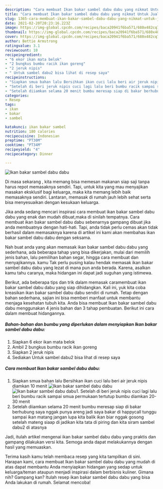 ```yaml
---
description: "Cara membuat Ikan bakar sambel dabu dabu yang nikmat Untuk Jualan"
title: "Cara membuat Ikan bakar sambel dabu dabu yang nikmat Untuk Jualan"
slug: 1365-cara-membuat-ikan-bakar-sambel-dabu-dabu-yang-nikmat-untuk-jualan
date: 2021-02-20T20:23:16.223Z
image: https://img-global.cpcdn.com/recipes/baca20941f6ba571/680x482cq70/ikan-bakar-sambel-dabu-dabu-foto-resep-utama.jpg
thumbnail: https://img-global.cpcdn.com/recipes/baca20941f6ba571/680x482cq70/ikan-bakar-sambel-dabu-dabu-foto-resep-utama.jpg
cover: https://img-global.cpcdn.com/recipes/baca20941f6ba571/680x482cq70/ikan-bakar-sambel-dabu-dabu-foto-resep-utama.jpg
author: Bettie Armstrong
ratingvalue: 3.1
reviewcount: 10
recipeingredient:
- "6 ekor ikan mata belok"
- "2 bungkus bumbu racik ikan goreng"
- "2 jeruk nipis"
- " Untuk sambel dabu2 bisa lihat di resep saya"
recipeinstructions:
- "Siapkan smua bahan lalu Bersihkan ikan cuci lalu beri air jeruk nipis diamkan 10 menit"
- "Setelah di beri jeruk nipis cuci lagi lalu beri bumbu racik sampai smua permukaan tertutup bumbu diamkan 20-30 menit"
- "Setelah diiamkan selama 20 menit bumbu meresap siap di bakar berhubung saya nggak punya areng jadi saya bakar di happycall tunggu sampai ikan matang jangan lupa kita balik ikan biar nggak gosong setelah mateng siaap di jadikan kita tata di piring dan kita siram sambel dabu2 di atasnya"
categories:
- Resep
tags:
- ikan
- bakar
- sambel

katakunci: ikan bakar sambel 
nutrition: 180 calories
recipecuisine: Indonesian
preptime: "PT30M"
cooktime: "PT34M"
recipeyield: "4"
recipecategory: Dinner

---
```



![Ikan bakar sambel dabu dabu](https://img-global.cpcdn.com/recipes/baca20941f6ba571/680x482cq70/ikan-bakar-sambel-dabu-dabu-foto-resep-utama.jpg)

Di masa  sekarang , kita memang bisa memesan makanan siap saji tanpa harus repot memasaknya sendiri. Tapi, untuk kita yang mau menyajikan masakan eksklusif bagi keluarga, maka kita memang lebih baik memasaknya sendiri. Lantaran, memasak di rumah jauh lebih sehat serta bisa menyesuaikan dengan kesukaan keluarga.

Jika anda sedang mencari inspirasi cara membuat ikan bakar sambel dabu dabu yang enak dan mudah dibuat,maka di sinilah tempatnya. Cara membuat ikan bakar sambel dabu dabu  sebenarnya gampang dibuat jika anda membuatnya dengan hati-hati. Tapi, anda tidak perlu cemas akan tidak berhasil dalam memasaknya 
karena di artikel ini kami akan membahas ikan bakar sambel dabu dabu dengan seksama.  



Nah buat anda yang akan memasak ikan bakar sambel dabu dabu yang sederhana, ada beberapa tahap yang bisa dikerjakan, mulai dari memilih jenis bahan, lalu pemilihan bahan segar, hingga cara membuat dan menyajikannya. kamu Tak perlu pusing kalau hendak memasak ikan bakar sambel dabu dabu yang lezat di mana pun anda berada. Karena, asalkan kamu  tahu caranya, maka hidangan ini dapat jadi suguhan yang istimewa.

Berikut, ada beberapa tips dan trik dalam memasak caramembuat ikan bakar sambel dabu dabu yang siap dihidangkan. Kali ini, yuk kita coba kreasikan ikan bakar sambel dabu dabu sendiri di rumah. Tetap dengan bahan sederhana, sajian ini bisa memberi manfaat untuk membantu menjaga kesehatan tubuh kita. Anda bisa membuat Ikan bakar sambel dabu dabu menggunakan 4 jenis bahan dan 3 tahap pembuatan. Berikut ini cara dalam membuat hidangannya.

<!--inarticleads1-->

##### Bahan-bahan dan bumbu yang diperlukan dalam menyiapkan Ikan bakar sambel dabu dabu:

1. Siapkan 6 ekor ikan mata belok
1. Ambil 2 bungkus bumbu racik ikan goreng
1. Siapkan 2 jeruk nipis
1. Sediakan  Untuk sambel dabu2 bisa lihat di resep saya




<!--inarticleads2-->

##### Cara membuat Ikan bakar sambel dabu dabu:

1. Siapkan smua bahan lalu Bersihkan ikan cuci lalu beri air jeruk nipis diamkan 10 menit
<img src="https://img-global.cpcdn.com/steps/21f2f837dc8e8154/160x128cq70/ikan-bakar-sambel-dabu-dabu-langkah-memasak-1-foto.jpg" alt="Ikan bakar sambel dabu dabu"><img src="https://img-global.cpcdn.com/steps/573efe06d4d60924/160x128cq70/ikan-bakar-sambel-dabu-dabu-langkah-memasak-1-foto.jpg" alt="Ikan bakar sambel dabu dabu">1. Setelah di beri jeruk nipis cuci lagi lalu beri bumbu racik sampai smua permukaan tertutup bumbu diamkan 20-30 menit
1. Setelah diiamkan selama 20 menit bumbu meresap siap di bakar berhubung saya nggak punya areng jadi saya bakar di happycall tunggu sampai ikan matang jangan lupa kita balik ikan biar nggak gosong setelah mateng siaap di jadikan kita tata di piring dan kita siram sambel dabu2 di atasnya




Jadi, itulah artikel mengenai  ikan bakar sambel dabu dabu  yang praktis dan gampang dilakukan versi kita. Semoga anda dapat melakukannya dengan hasil yang memuaskan. 

Terima kasih kamu telah membaca resep yang kita tampilkan di sini. Harapan kami, cara membuat  Ikan bakar sambel dabu dabu yang mudah di atas dapat membantu Anda menyiapkan hidangan yang sedap untuk keluarga/teman ataupun menjadi inspirasi dalam berbisnis kuliner. Gimana nih? Gampang kan? Itulah resep ikan bakar sambel dabu dabu yang bisa Anda lakukan di rumah. Selamat mencoba!

